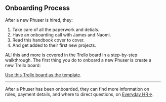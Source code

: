 ## Onboarding Process

After a new Phuser is hired, they:

1. Take care of all the paperwork and detials.
2. Have an onboarding call with James and Naomi.
3. Read this handbook cover to cover.
4. And get added to their first new projects.

ALl this and more is covered in the Trello board in a step-by-step walkthrough. The first thing you do to onboard a new Phuser is create a new Trello board:

[Use this Trello board as the template](https://trello.com/b/d6N7DQYk/template-hello-phuser).

---

After a Phuser has been onboarded, they can find more information on roles, payment details, and where to direct questions, on [Everyday HR&#8594;](/Human_Resources/Everyday_HR).